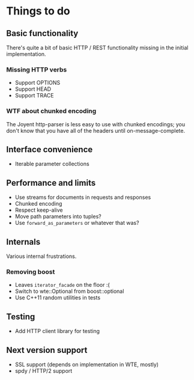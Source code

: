 Things to do
============

Basic functionality
-------------------

There's quite a bit of basic HTTP / REST functionality missing in the initial
implementation.

### Missing HTTP verbs

 - Support OPTIONS
 - Support HEAD
 - Support TRACE

### WTF about chunked encoding

The Joyent http-parser is less easy to use with chunked encodings; you don't
know that you have all of the headers until on-message-complete.

Interface convenience
---------------------

 - Iterable parameter collections

Performance and limits
----------------------

 - Use streams for documents in requests and responses
 - Chunked encoding
 - Respect keep-alive
 - Move path parameters into tuples?
 - Use `forward_as_parameters` or whatever that was?

Internals
---------

Various internal frustrations.

### Removing boost

 - Leaves `iterator_facade` on the floor :(
 - Switch to wte::Optional from boost::optional
 - Use C++11 random utilities in tests

Testing
-------

 - Add HTTP client library for testing

Next version support
--------------------

 - SSL support (depends on implementation in WTE, mostly)
 - spdy / HTTP/2 support
